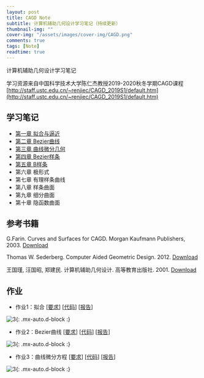 ```yaml
---
layout: post
title: CAGD Note
subtitle: 计算机辅助几何设计学习笔记（持续更新）
thumbnail-img: ""
cover-img: "/assets/images/cover-img/CAGD.png"
comments: true
tags: [Note]
readtime: true
---
```


计算机辅助几何设计学习笔记

学习资源来自中国科学技术大学陈仁杰教授2019-2020秋冬学期CAGD课程[http://staff.ustc.edu.cn/~renjiec/CAGD_2019S1/default.htm](http://staff.ustc.edu.cn/~renjiec/CAGD_2019S1/default.htm)

## 学习笔记

* [第一章 拟合与逼近](https://chaphlagical.github.io/resource/CG/CAGD/CAGD(1)%E6%8F%92%E5%80%BC%E4%B8%8E%E9%80%BC%E8%BF%91.html)
* [第二章 Bezier曲线](https://chaphlagical.github.io/resource/CG/CAGD/CAGD(2)Bezier%E6%9B%B2%E7%BA%BF.html)
* [第三章 曲线微分几何](https://chaphlagical.github.io/resource/CG/CAGD/CAGD(3)%E6%9B%B2%E7%BA%BF%E5%BE%AE%E5%88%86%E5%87%A0%E4%BD%95.html)
* [第四章 Bezier样条](https://chaphlagical.github.io/resource/CG/CAGD/CAGD(4)Bezier%E6%A0%B7%E6%9D%A1.html)
* [第五章 B样条](https://chaphlagical.github.io/resource/CG/CAGD/CAGD(5)B%E6%A0%B7%E6%9D%A1.html)
* 第六章 极形式
* 第七章 有理样条曲线
* 第八章 样条曲面
* 第九章 细分曲面
* 第十章 隐函数曲面

## 参考书籍

G.Farin. Curves and Surfaces for CAGD. Morgan Kaufmann Publishers, 2003. [Download](http://pan.baidu.com/share/link?shareid=285235935&uk=3811881027)

Thomas W. Sederberg. Computer Aided Geometric Design. 2012. [Download](http://pan.baidu.com/share/link?shareid=312636469&uk=3811881027)

王国瑾, 汪国昭, 郑建民. 计算机辅助几何设计. 高等教育出版社. 2001. [Download](http://pan.baidu.com/share/link?shareid=1180559795&uk=3811881027)

## 作业

* 作业1：拟合 [[要求](http://staff.ustc.edu.cn/~renjiec/CAGD_2019S1/materials/cagd-homework-1.pdf)] [[代码](https://github.com/Chaphlagical/Course/tree/main/CAGD/Homework/hw1/code)] [[报告](https://github.com/Chaphlagical/Course/blob/main/CAGD/Homework/hw1/report.pdf)]

![3](https://chaphlagical.github.io/assets/images/assets-img/CAGD/hw1.png){: .mx-auto.d-block :}

* 作业2：Bezier曲线 [[要求](http://staff.ustc.edu.cn/~renjiec/CAGD_2019S1/materials/cagd-homework-2.pdf)] [[代码](https://github.com/Chaphlagical/Course/tree/main/CAGD/Homework/hw2/code)] [[报告](https://github.com/Chaphlagical/Course/blob/main/CAGD/Homework/hw2/report.pdf)]

![3](https://chaphlagical.github.io/assets/images/assets-img/CAGD/hw2.png){: .mx-auto.d-block :}

* 作业3：曲线微分方程 [[要求](http://staff.ustc.edu.cn/~renjiec/CAGD_2019S1/materials/cagd-homework-3.pdf)] [[代码](https://github.com/Chaphlagical/Course/tree/main/CAGD/Homework/hw3/code)] [[报告](https://github.com/Chaphlagical/Course/blob/main/CAGD/Homework/hw3/report.pdf)]

![3](https://chaphlagical.github.io/assets/images/assets-img/CAGD/hw3.png){: .mx-auto.d-block :}
